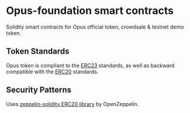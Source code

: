 # Opus-foundation smart contracts
Solidity smart contracts for Opus official token, crowdsale & testnet demo token.
<br />
## Token Standards
Opus token is compliant to the [ERC23](https://github.com/ethereum/EIPs/issues/223) standards, as well as backward compatible with the [ERC20](https://github.com/ethereum/eips/issues/20) standards. 
<br />
## Security Patterns
Uses [zeppelin-solidity ERC20 library](https://github.com/OpenZeppelin/zeppelin-solidity 
) by OpenZeppelin.